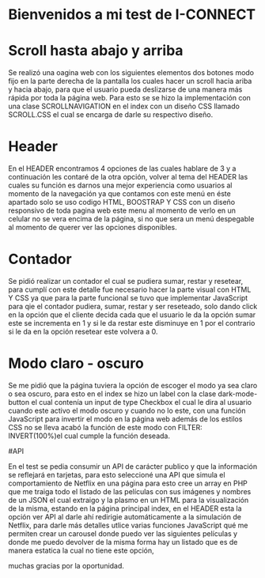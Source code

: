 # Bienvenidos a mi test de I-CONNECT
# Scroll hasta abajo y arriba
Se realizó una oagina web con los siguientes elementos
dos botones modo fijo en la parte derecha de la pantalla
los cuales hacer un scroll hacia 
ariba y hacia abajo, para que el usuario pueda deslizarse
de una manera más rápida por toda la página web. Para esto se
se hizo la implementación con una clase SCROLLNAVIGATION en el index
con un diseño CSS llamado SCROLL.CSS el cual se encarga de darle su respectivo diseño.

# Header 
En el HEADER encontramos 4 opciones de las cuales hablare de 3 y a continuación les contaré
de la otra opción, volver al tema del HEADER las cuales su función es darnos una
mejor experiencia como usuarios al momento de la navegación ya que contamos con este menú en éste
apartado solo se uso codigo HTML, BOOSTRAP Y CSS con un diseño responsivo de toda pagina web 
este menu al momento de verlo en un celular no se vera encima de la página, si no que sera un menú despegable 
al momento de querer ver las opciones disponibles.

# Contador 

Se pidió realizar un contador el cual se pudiera sumar, restar y resetear, para cumplí con este detalle 
fue necesario hacer la parte visual con HTML Y CSS ya que para la parte funcional se tuvo que implementar JavaScript
para qie el contador pudiera, sumar, restar y ser reseteado, solo dando click en la opción que el cliente decida 
cada que el usuario le da la opción sumar este se incrementa en 1 y si le da restar este disminuye en 1 por el 
contrario si le da en la opción resetear este volvera a 0. 

# Modo claro - oscuro

Se me pidió que la página tuviera la opción de escoger el modo ya sea claro o sea oscuro, para esto en el index 
se hizo un label con la clase dark-mode-button el cual contenía un input de type Checkbox el cual le dira al usuario 
cuando este activo el modo oscuro y cuando no lo este, con una función JavaScript para invertir el modo en la página web 
además de los estilos CSS no se lleva acabó la función de este modo con  FILTER: INVERT(100%)el cual cumple la función deseada. 

#API 

En el test se pedia consumir un API de carácter publico y que la información se reflejará en tarjetas, para esto 
seleccioné una API que simula el comportamiento de Netflix en una página para esto cree un array en PHP 
que me traiga todo el listado de las películas con sus imágenes y nombres de un JSON el cual extraigo y la plasmo en un HTML 
para la visualización de la misma, estando en la página principal index, en el HEADER esta la opción ver API al 
darle ahí redirigie automáticamente a la simulación de Netflix, para darle más detalles utlice varias funciones JavaScript 
qué me permiten crear un carousel donde puedo ver las siguientes películas y donde me puedo devolver de la misma forma hay 
un listado que es de manera estatica la cual no tiene este opción, 


muchas gracias por la oportunidad.

